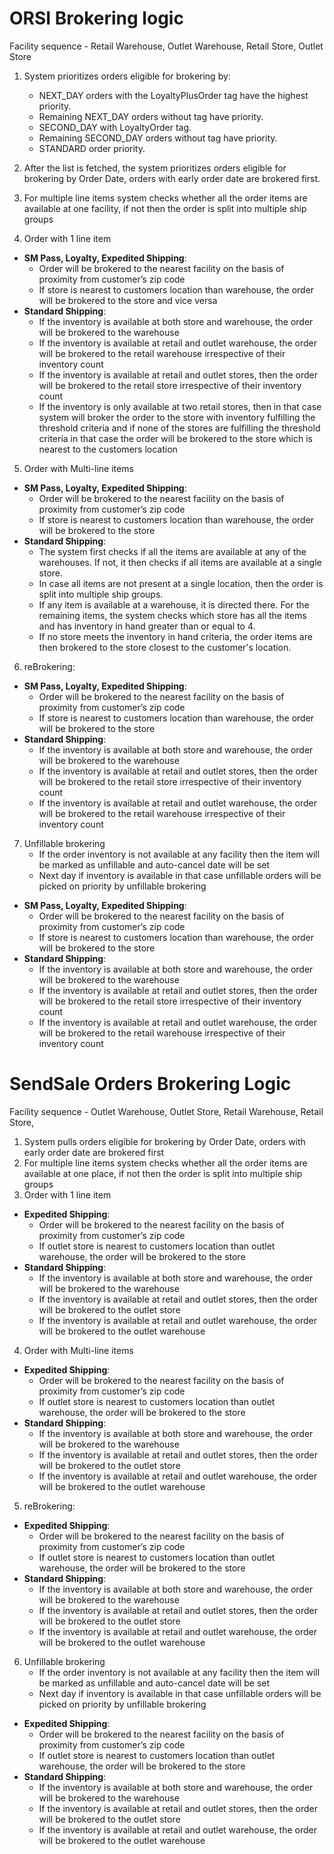 # ORSI Brokering logic

Facility sequence - Retail Warehouse, Outlet Warehouse, Retail Store, Outlet Store


1. System prioritizes orders eligible for brokering by:
    * NEXT_DAY orders with the LoyaltyPlusOrder tag have the highest priority.
    * Remaining NEXT_DAY orders without tag have priority.
    * SECOND_DAY with LoyaltyOrder tag.
    * Remaining SECOND_DAY orders without tag have priority.
    * STANDARD order priority.

2. After the list is fetched, the system prioritizes orders eligible for brokering by Order Date, orders with early order date are brokered first.

3. For multiple line items system checks whether all the order items are available at one facility, if not then the order is split into multiple ship groups

4. Order with 1 line item
- **SM Pass, Loyalty, Expedited Shipping**:
    * Order will be brokered to the nearest facility on the basis of proximity from customer’s zip code
    * If store is nearest to customers location than warehouse, the order will be brokered to the store and vice versa
- **Standard Shipping**:
    * If the inventory is available at both store and warehouse, the order will be brokered to the warehouse
    * If the inventory is available at retail and outlet warehouse, the order will be brokered to the retail warehouse irrespective of their inventory count
    * If the inventory is available at retail and outlet stores, then the order will be brokered to the retail store irrespective of their inventory count
    * If the inventory is only available at two retail stores, then in that case system will broker the order to the store with inventory fulfilling the threshold criteria and if none of the stores are fulfilling the threshold criteria in that case the order will be brokered to the store which is nearest to the customers location

5. Order with Multi-line items 
- **SM Pass, Loyalty, Expedited Shipping**:
    * Order will be brokered to the nearest facility on the basis of proximity from customer’s zip code
    * If store is nearest to customers location than warehouse, the order will be brokered to the store
- **Standard Shipping**:
    * The system first checks if all the items are available at any of the warehouses. If not, it then checks if all items are available at a single store.
    * In case all items are not present at a single location, then the order is split into multiple ship groups.
    * If any item is available at a warehouse, it is directed there. For the remaining items, the system checks which store has all the items and has inventory in hand greater than or equal to 4.
    * If no store meets the inventory in hand criteria, the order items are then brokered to the store closest to the customer's location.

6. reBrokering:
- **SM Pass, Loyalty, Expedited Shipping**:
    * Order will be brokered to the nearest facility on the basis of proximity from customer’s zip code
    * If store is nearest to customers location than warehouse, the order will be brokered to the store
- **Standard Shipping**:
    * If the inventory is available at both store and warehouse, the order will be brokered to the warehouse
    * If the inventory is available at retail and outlet stores, then the order will be brokered to the retail store irrespective of their inventory count
    * If the inventory is available at retail and outlet warehouse, the order will be brokered to the retail warehouse irrespective of their inventory count

7. Unfillable brokering
    * If the order inventory is not available at any facility then the item will be marked as unfillable and auto-cancel date will be set
    * Next day if inventory is available in that case unfillable orders will be picked on priority by unfillable brokering
- **SM Pass, Loyalty, Expedited Shipping**:
    * Order will be brokered to the nearest facility on the basis of proximity from customer’s zip code
    * If store is nearest to customers location than warehouse, the order will be brokered to the store
- **Standard Shipping**:
    * If the inventory is available at both store and warehouse, the order will be brokered to the warehouse
    * If the inventory is available at retail and outlet stores, then the order will be brokered to the retail store irrespective of their inventory count
    * If the inventory is available at retail and outlet warehouse, the order will be brokered to the retail warehouse irrespective of their inventory count




# SendSale Orders Brokering Logic

Facility sequence - Outlet Warehouse, Outlet Store, Retail Warehouse, Retail Store, 


1. System pulls orders eligible for brokering by Order Date, orders with early order date are brokered first
2. For multiple line items system checks whether all the order items are available at one place, if not then the order is split into multiple ship groups
3. Order with 1 line item
- **Expedited Shipping**:
    * Order will be brokered to the nearest facility on the basis of proximity from customer’s zip code
    * If outlet store is nearest to customers location than outlet warehouse, the order will be brokered to the store
- **Standard Shipping**:
    * If the inventory is available at both store and warehouse, the order will be brokered to the warehouse
    * If the inventory is available at retail and outlet stores, then the order will be brokered to the outlet store
    * If the inventory is available at retail and outlet warehouse, the order will be brokered to the outlet warehouse
4. Order with Multi-line items 
- **Expedited Shipping**:
    * Order will be brokered to the nearest facility on the basis of proximity from customer’s zip code
    * If outlet store is nearest to customers location than outlet warehouse, the order will be brokered to the store
- **Standard Shipping**:
    * If the inventory is available at both store and warehouse, the order will be brokered to the warehouse
    * If the inventory is available at retail and outlet stores, then the order will be brokered to the outlet store
    * If the inventory is available at retail and outlet warehouse, the order will be brokered to the outlet warehouse
5. reBrokering:
- **Expedited Shipping**:
    * Order will be brokered to the nearest facility on the basis of proximity from customer’s zip code
    * If outlet store is nearest to customers location than outlet warehouse, the order will be brokered to the store
- **Standard Shipping**:
    * If the inventory is available at both store and warehouse, the order will be brokered to the warehouse
    * If the inventory is available at retail and outlet stores, then the order will be brokered to the outlet store
    * If the inventory is available at retail and outlet warehouse, the order will be brokered to the outlet warehouse
6. Unfillable brokering
    * If the order inventory is not available at any facility then the item will be marked as unfillable and auto-cancel date will be set
    * Next day if inventory is available in that case unfillable orders will be picked on priority by unfillable brokering
- **Expedited Shipping**:
    * Order will be brokered to the nearest facility on the basis of proximity from customer’s zip code
    * If outlet store is nearest to customers location than outlet warehouse, the order will be brokered to the store
- **Standard Shipping**:
    * If the inventory is available at both store and warehouse, the order will be brokered to the warehouse
    * If the inventory is available at retail and outlet stores, then the order will be brokered to the outlet store
    * If the inventory is available at retail and outlet warehouse, the order will be brokered to the outlet warehouse
